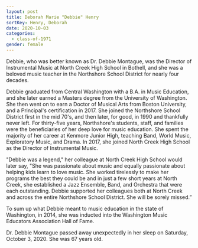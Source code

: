```yaml
---
layout: post
title: Deborah Marie "Debbie" Henry
sortKey: Henry, Deborah
date: 2020-10-03
categories:
  - class-of-1971
gender: female
---
```

Debbie, who was better known as Dr. Debbie Montague, was the Director of Instrumental Music at North Creek High School in Bothell, and she was a beloved music teacher in the Northshore School District for nearly four decades.

Debbie graduated from Central Washington with a B.A. in Music Education, and she later earned a Masters degree from the University of Washington. She then went on to earn a Doctor of Musical Arts from Boston University, and a Principal's certification in 2017. She joined the Northshore School District first in the mid 70's, and then later, for good, in 1990 and thankfully never left. For thirty-five years, Northshore's students, staff, and families were the beneficiaries of her deep love for music education. She spent the majority of her career at Kenmore Junior High, teaching Band, World Music, Exploratory Music, and Drama. In 2017, she joined North Creek High School as the Director of Instrumental Music. 

"Debbie was a legend," her colleague at North Creek High School would later say, "She was passionate about music and equally passionate about helping kids learn to love music. She worked tirelessly to make her programs the best they could be and in just a few short years at North Creek, she established a Jazz Ensemble, Band, and Orchestra that were each outstanding. Debbie supported her colleagues both at North Creek and across the entire Northshore School District. She will be sorely missed.”  

To sum up what Debbie meant to music education in the state of Washington, in 2014, she was inducted into the Washington Music Educators Association Hall of Fame.

Dr. Debbie Montague passed away unexpectedly in her sleep on Saturday, October 3, 2020. She was 67 years old.